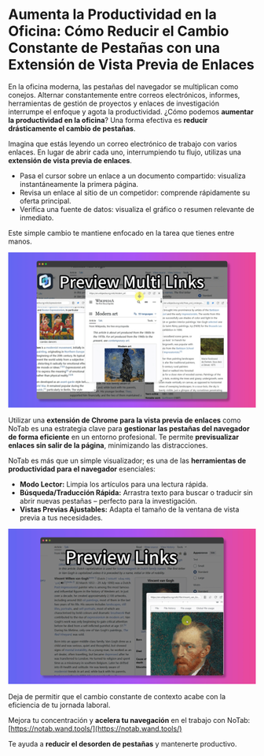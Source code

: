 # Aumenta la Productividad en la Oficina: Cómo Reducir el Cambio Constante de Pestañas con una Extensión de Vista Previa de Enlaces

En la oficina moderna, las pestañas del navegador se multiplican como conejos. Alternar constantemente entre correos electrónicos, informes, herramientas de gestión de proyectos y enlaces de investigación interrumpe el enfoque y agota la productividad. ¿Cómo podemos **aumentar la productividad en la oficina**? Una forma efectiva es **reducir drásticamente el cambio de pestañas**.

Imagina que estás leyendo un correo electrónico de trabajo con varios enlaces. En lugar de abrir cada uno, interrumpiendo tu flujo, utilizas una **extensión de vista previa de enlaces**.
*   Pasa el cursor sobre un enlace a un documento compartido: visualiza instantáneamente la primera página.
*   Revisa un enlace al sitio de un competidor: comprende rápidamente su oferta principal.
*   Verifica una fuente de datos: visualiza el gráfico o resumen relevante de inmediato.

Este simple cambio te mantiene enfocado en la tarea que tienes entre manos.

![Productividad en la oficina con vista previa de enlaces](../images/notab1.png)

Utilizar una **extensión de Chrome para la vista previa de enlaces** como NoTab es una estrategia clave para **gestionar las pestañas del navegador de forma eficiente** en un entorno profesional. Te permite **previsualizar enlaces sin salir de la página**, minimizando las distracciones.

NoTab es más que un simple visualizador; es una de las **herramientas de productividad para el navegador** esenciales:
*   **Modo Lector:** Limpia los artículos para una lectura rápida.
*   **Búsqueda/Traducción Rápida:** Arrastra texto para buscar o traducir sin abrir nuevas pestañas – perfecto para la investigación.
*   **Vistas Previas Ajustables:** Adapta el tamaño de la ventana de vista previa a tus necesidades.

![Función de búsqueda rápida de NoTab](../images/notab2.png)

Deja de permitir que el cambio constante de contexto acabe con la eficiencia de tu jornada laboral.

Mejora tu concentración y **acelera tu navegación** en el trabajo con NoTab: [https://notab.wand.tools/](https://notab.wand.tools/)

Te ayuda a **reducir el desorden de pestañas** y mantenerte productivo.